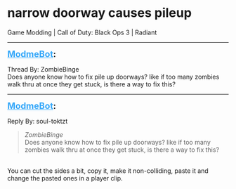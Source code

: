 # narrow doorway causes pileup
Game Modding | Call of Duty: Black Ops 3 | Radiant

---
<strong style="font-size: 1.4em;"><span style="text-decoration: underline;text-decoration-color: #34a7f9;"><span style="color:#34a7f9;">ModmeBot</span></span>:</strong>

<p>Thread By: ZombieBinge<br />Does anyone know how to fix pile up doorways? like if too many zombies walk thru at once they get stuck, is there a way to fix this?</p>

---
<strong style="font-size: 1.4em;"><span style="text-decoration: underline;text-decoration-color: #34a7f9;"><span style="color:#34a7f9;">ModmeBot</span></span>:</strong>

<p>Reply By: soul-toktzt<br /><blockquote><em>ZombieBinge</em><br />Does anyone know how to fix pile up doorways? like if too many zombies walk thru at once they get stuck, is there a way to fix this?</blockquote><br /> You can cut the sides a bit, copy it, make it non-colliding, paste it and change the pasted ones in a player clip.</p>
